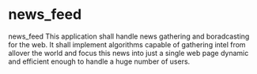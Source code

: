 news_feed
=========

news_feed
This application shall handle news gathering and boradcasting for the web. It shall implement algorithms capable of gathering intel from allover the world and focus this news into just a single web page dynamic and efficient enough to handle a huge number of users.
